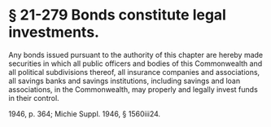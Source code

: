# § 21-279 Bonds constitute legal investments.

<p>Any bonds issued pursuant to the authority of this chapter are hereby made securities in which all public officers and bodies of this Commonwealth and all political subdivisions thereof, all insurance companies and associations, all savings banks and savings institutions, including savings and loan associations, in the Commonwealth, may properly and legally invest funds in their control.</p><p>1946, p. 364; Michie Suppl. 1946, § 1560iii24.</p>